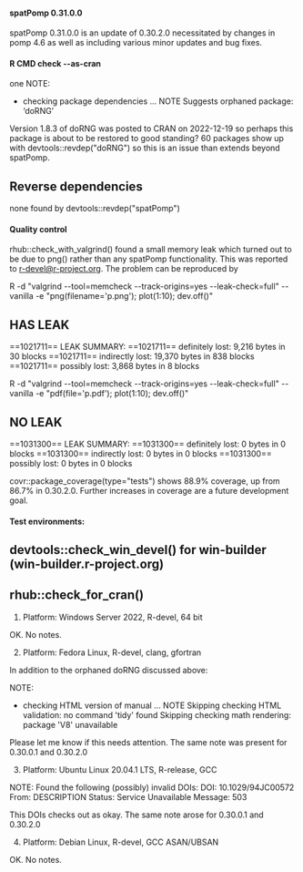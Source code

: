 
#### spatPomp 0.31.0.0 

spatPomp 0.31.0.0 is an update of 0.30.2.0 necessitated by changes in pomp 4.6 as well as including 
various minor updates and bug fixes. 

#### R CMD check --as-cran

one NOTE:
* checking package dependencies ... NOTE
Suggests orphaned package: ‘doRNG’

Version 1.8.3 of doRNG was posted to CRAN on 2022-12-19 so perhaps this package is about to be restored 
to good standing? 60 packages show up with devtools::revdep("doRNG") so this is an issue than extends 
beyond spatPomp.

## Reverse dependencies

none found by devtools::revdep("spatPomp")

#### Quality control

rhub::check_with_valgrind() found a small memory leak which turned out to be due to png() rather than any spatPomp functionality. This was reported to r-devel@r-project.org. The problem can be reproduced by

R -d "valgrind --tool=memcheck --track-origins=yes --leak-check=full" --vanilla -e "png(filename='p.png'); plot(1:10); dev.off()"
## HAS LEAK
==1021711== LEAK SUMMARY:
==1021711==    definitely lost: 9,216 bytes in 30 blocks
==1021711==    indirectly lost: 19,370 bytes in 838 blocks
==1021711==      possibly lost: 3,868 bytes in 8 blocks

R -d "valgrind --tool=memcheck --track-origins=yes --leak-check=full" --vanilla -e "pdf(file='p.pdf'); plot(1:10); dev.off()"
## NO LEAK
==1031300== LEAK SUMMARY:
==1031300==    definitely lost: 0 bytes in 0 blocks
==1031300==    indirectly lost: 0 bytes in 0 blocks
==1031300==      possibly lost: 0 bytes in 0 blocks

covr::package_coverage(type="tests") shows 88.9% coverage, up from 86.7% in 0.30.2.0. Further increases in coverage are a future development goal.

#### Test environments:

## devtools::check_win_devel() for win-builder (win-builder.r-project.org)

## rhub::check_for_cran()

1.  Platform:   Windows Server 2022, R-devel, 64 bit

OK. No notes.

2.   Platform:   Fedora Linux, R-devel, clang, gfortran

In addition to the orphaned doRNG discussed above:

NOTE:
* checking HTML version of manual ... NOTE
Skipping checking HTML validation: no command 'tidy' found
Skipping checking math rendering: package 'V8' unavailable

Please let me know if this needs attention. The same note was
present for 0.30.0.1 and 0.30.2.0

3.   Platform:   Ubuntu Linux 20.04.1 LTS, R-release, GCC

NOTE:
  Found the following (possibly) invalid DOIs:
    DOI: 10.1029/94JC00572
      From: DESCRIPTION
      Status: Service Unavailable
      Message: 503

This DOIs checks out as okay. The same note arose for 0.30.0.1 and 0.30.2.0

4.   Platform:   Debian Linux, R-devel, GCC ASAN/UBSAN

OK. No notes.



